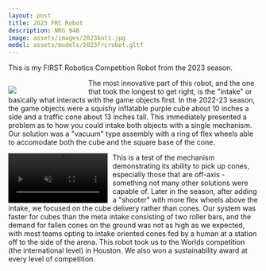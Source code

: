 ```yaml
---
layout: post
title: 2023 FRC Robot
description: NRG 948
image: assets/images/2023bot1.jpg
model: assets/models/2023frcrobot.gltf
---
```


This is my FIRST Robotics Competition Robot from the 2023 season.

<p style="float:left;margin-bottom:0px;margin-right:2%;width:30%;"><img src="{{ site.url | absolute_path}}/assets/images/2023bot2.jpg"/></p>

The most innovative part of this robot, and the one that took the longest to get right, is the "intake" or basically what interacts with the game objects first. In the 2022-23 season, the game objects were a squishy inflatable purple cube about 10 inches a side and a traffic cone about 13 inches tall. This immediately presented a problem as to how you could intake both objects with a single mechanism. Our solution was a "vacuum" type assembly with a ring of flex wheels able to accomodate both the cube and the square base of the cone.

<video width="200" loop muted autoplay style="margin-right:2%; float:left;">
  <source src="{{ site.url | absolute_path}}/assets/images/intdancetesting.mp4" type="video/mp4">
</video>

This is a test of the mechanism demonstrating its ability to pick up cones, especially those that are off-axis - something not many other solutions were capable of. Later in the season, after adding a "shooter" with more flex wheels above the intake, we focused on the cube delivery rather than cones. Our system was faster for cubes than the meta intake consisting of two roller bars, and the demand for fallen cones on the ground was not as high as we expected, with most teams opting to intake oriented cones fed by a human at a station off to the side of the arena. This robot took us to the Worlds competition (the international level) in Houston. We also won a sustainability award at every level of competition.
